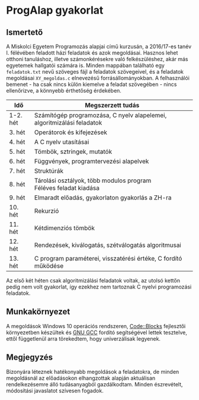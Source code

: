 # ProgAlap gyakorlat

## Ismertető
A Miskolci Egyetem Programozás alapjai című kurzusán, a 2016/17-es tanév I. félévében feladott házi feladatok és azok megoldásai. Hasznos lehet otthoni tanuláshoz, illetve számonkérésekre való felkészüléshez, akár más egyetemek hallgatói számára is.
Minden mappában található egy `feladatok.txt` nevű szöveges fájl a feladatok szövegeivel, és a feladatok megoldásai `XY_megoldas.c` elnevezésű forrásállományokban. A felhasználói bemenet - ha csak nincs külön kiemelve a feladat szövegében - nincs ellenőrizve, a könnyebb érthetőség érdekében.

Idő | Megszerzett tudás
--- | -----------------
1-2. hét | Számítógép programozása, C nyelv alapelemei, algoritmizálási feladatok
3. hét | Operátorok és kifejezések
4. hét | A C nyelv utasításai
5. hét | Tömbök, sztringek, mutatók
6. hét | Függvények, programtervezési alapelvek
7. hét | Struktúrák
8. hét | Tárolási osztályok, több modulos program <br/>Féléves feladat kiadása
9. hét | Elmaradt előadás, gyakorlaton gyakorlás a ZH-ra
10. hét | Rekurzió
11. hét | Kétdimenziós tömbök
12. hét | Rendezések, kiválogatás, szétválogatás algoritmusai
13. hét | C program paraméterei, visszatérési értéke, C fordító működése

Az első két héten csak algoritmizálási feladatok voltak, az utolsó kettőn pedig nem volt gyakorlat, így ezekhez nem tartoznak C nyelvi programozási feladatok.

## Munkakörnyezet
A megoldások Windows 10 operációs rendszeren, [Code::Blocks](http://www.codeblocks.org/) fejlesztői környezetben készültek és [GNU GCC](https://gcc.gnu.org/) fordító segítségével lettek tesztelve, ettől függetlenül arra törekedtem, hogy univerzálisak legyenek.

## Megjegyzés
Bizonyára léteznek hatékonyabb megoldások a feladatokra, de minden megoldásnál az előadásokon elhangzottak alapján aktuálisan rendelkezésemre álló tudásanyagból gazdálkodtam.
Minden észrevételt, módosítási javaslatot szívesen fogadok.